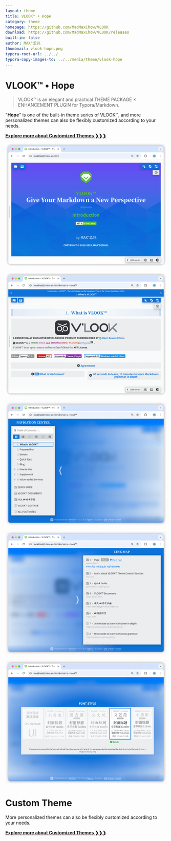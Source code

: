 ```yaml
---
layout: theme
title: VLOOK™ • Hope
category: theme
homepage: https://github.com/MadMaxChow/VLOOK
download: https://github.com/MadMaxChow/VLOOK/releases
built-in: false
author: MAX°孟兆
thumbnail: vlook-hope.png
typora-root-url: ../../
typora-copy-images-to: ../../media/theme/vlook-hope
---
```


# VLOOK™ • Hope

> VLOOK™ is an elegant and practical THEME PACKAGE × ENHANCEMENT PLUGIN for Typora/Markdown.



"**Hope**" is one of the built-in theme series of VLOOK™, and more personalized themes can also be flexibly customized according to your needs.



[**Explore more about Customized Themes ❯❯❯**](https://vlook-doc.pages.dev/vip)



![vlook-theme-preview-01](/media/theme/vlook-hope/preview-01.png)

![vlook-theme-preview-02](/media/theme/vlook-hope/preview-02.png)

![vlook-theme-preview-03](/media/theme/vlook-hope/preview-03.png)

![vlook-theme-preview-04](/media/theme/vlook-hope/preview-04.png)

![vlook-theme-preview-05](/media/theme/vlook-hope/preview-05.png)

# Custom Theme

More personalized themes can also be flexibly customized according to your needs.



[**Explore more about Customized Themes ❯❯❯**](https://vlook-doc.pages.dev/vip)

